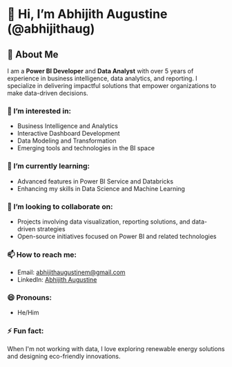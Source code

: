 # 👋 Hi, I’m Abhijith Augustine (@abhijithaug)

## 🌟 About Me
I am a **Power BI Developer** and **Data Analyst** with over 5 years of experience in business intelligence, data analytics, and reporting. I specialize in delivering impactful solutions that empower organizations to make data-driven decisions.

### 👀 I’m interested in:
- Business Intelligence and Analytics  
- Interactive Dashboard Development  
- Data Modeling and Transformation  
- Emerging tools and technologies in the BI space  

### 🌱 I’m currently learning:
- Advanced features in Power BI Service and Databricks  
- Enhancing my skills in Data Science and Machine Learning  

### 💞️ I’m looking to collaborate on:
- Projects involving data visualization, reporting solutions, and data-driven strategies  
- Open-source initiatives focused on Power BI and related technologies  

### 📫 How to reach me:
- Email: [abhijithaugustinem@gmail.com](mailto:abhijithaugustinem@gmail.com)  
- LinkedIn: [Abhijith Augustine](https://www.linkedin.com/in/abhijith-augustine)  

### 😄 Pronouns:
- He/Him  

### ⚡ Fun fact:
When I'm not working with data, I love exploring renewable energy solutions and designing eco-friendly innovations.  

<!---
abhijithaug/abhijithaug is a ✨ special ✨ repository because its `README.md` (this file) appears on your GitHub profile.
You can click the Preview link to take a look at your changes.
--->
